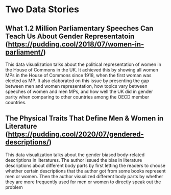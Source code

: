 # Two Data Stories
## What 1.2 Million Parliamentary Speeches Can Teach Us About Gender Representatoin (https://pudding.cool/2018/07/women-in-parliament/)
This data visualization talks about the political representation of women in the House of Commons in the UK. It achieved this by showing all women MPs in the House of Commons since 1918, when the first woman was elected as MP. It also elaborated on this issue by presenting the gap between men and women representation, how topics vary between speeches of women and men MPs, and how well the UK did in gender parity when comparing to other countries among the OECD member countries.
## The Physical Traits That Define Men & Women in Literature (https://pudding.cool/2020/07/gendered-descriptions/)
This data visualization talks about the gender biased body-related descriptions in literatures. The author issued the bias in literature descriptions about different body parts by first letting the readers to choose whether certain descriptions that the author got from some books represent men or women. Then the author visualized different body parts by whether they are more frequently used for men or women to directly speak out the problem
